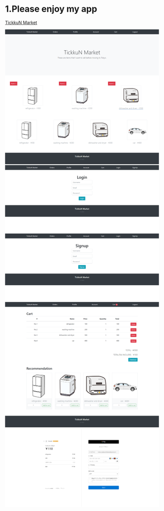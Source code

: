 # 1.Please enjoy my app
<a href = "https://tickkun.pythonanywhere.com/" target = "_blank"> TickkuN Market </a>  

<img src="imgs/001.png">
<img src="imgs/002.png">
<img src="imgs/003.png">
<img src="imgs/004.png">
<img src="imgs/005.png">
